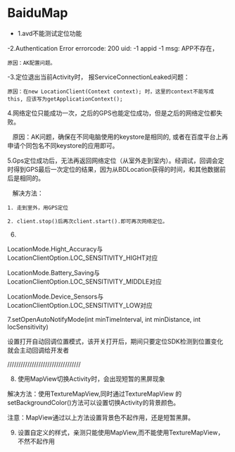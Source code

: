 # BaiduMap

- 1.avd不能测试定位功能

-2.Authentication Error errorcode: 200 uid: -1 appid -1 msg: APP不存在，
  
    原因：AK配置问题。

-3.定位退出当前Activity时， 报ServiceConnectionLeaked问题：

    原因：在new LocationClient(Context context); 时，这里的context不能写成this, 应该写为getApplicationContext();

4.网络定位只能成功一次，之后的GPS也能定位成功，但是之后的网络定位都失败。

    原因：AK问题，确保在不同电脑使用的keystore是相同的, 或者在百度平台上再申请个同包名不同keystore的应用即可。

5.Gps定位成功后，无法再返回网络定位（从室外走到室内）。经调试，回调会定时得到GPS最后一次定位的结果，因为从BDLocation获得的时间，和其他数据前后是相同的。

    解决方法：
    
    1. 走到室外，用GPS定位
    
    2. client.stop()后再次client.start().即可再次网络定位。

6. 
LocationMode.Hight_Accuracy与LocationClientOption.LOC_SENSITIVITY_HIGHT对应

LocationMode.Battery_Saving与LocationClientOption.LOC_SENSITIVITY_MIDDLE对应

LocationMode.Device_Sensors与LocationClientOption.LOC_SENSITIVITY_LOW对应


7.setOpenAutoNotifyMode(int minTimeInterval, int minDistance, int locSensitivity)

设置打开自动回调位置模式，该开关打开后，期间只要定位SDK检测到位置变化就会主动回调给开发者


/////////////////////////////////

8. 使用MapView切换Activity时，会出现短暂的黑屏现象

解决方法：使用TextureMapView,同时通过TextureMapView 的 setBackgroundColor()方法可以设置切换Activity的背景颜色。

注意：MapView通过以上方法设置背景色不起作用，还是短暂黑屏。


9.  设置自定义的样式，亲测只能使用MapView,而不能使用TextureMapView，不然不起作用



















